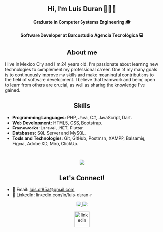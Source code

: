 <h2 align="center"> Hi, I’m Luis Duran 👨🏽‍💻 <br/></h2> 

<h4 align="center">Graduate in Computer Systems Engineering 🎓 <br/></h4>
<h4 align="center">Software Developer at Barcostudio Agencia Tecnológica 💻 <br/></h4>

<h2 align="center"> About me <br/></h2> 

I live in Mexico City and I'm 24 years old. I'm passionate about learning new technologies to complement my professional career. One of my many goals is to continuously improve my skills and make meaningful contributions to the field of software development. I believe that teamwork and being open to learn from others are crucial, as well as sharing the knowledge I've gained.

<h2 align="center"> Skills <br/></h2> 

- **Programming Languages:** PHP, Java, C#, JavaScript, Dart.
- **Web Development:** HTML5, CSS, Bootstrap.
- **Frameworks:** Laravel, .NET, Flutter.
- **Databases:** SQL Server and MySQL.
- **Tools and Technologies:** Git, GitHub, Postman, XAMPP, Balsamiq, Figma, Adobe XD, Miro, ClickUp.
<br>

<p align="center">
  <a href="https://skillicons.dev">
    <img src="https://skillicons.dev/icons?i=git,github,html,css,bootstrap,php,laravel,java,js,cs,dotnet,dart,flutter,mysql,postman,vscode,visualstudio,xd,figma,linux&perline=10" />
  </a>
</p>

<h2 align="center"> Let's Connect! <br/></h2> 

- 📧 Email: luis.dr85a@gmail.com
- 💼 LinkedIn: linkedin.com/in/luis-duran-r

<p align="center">
  <a href="google.com">
    <img src="https://skillicons.dev/icons?i=linkedin" />
  </a>
  <a href="https://skillicons.dev">
    <img src="https://skillicons.dev/icons?i=gmail" />
  </a>
</p>

<p align="center">
<a href="https://www.linkedin.com/in/luis-duran-r/" target="_blank"><img align="center" src="https://user-images.githubusercontent.com/88904952/234979284-68c11d7f-1acc-4f0c-ac78-044e1037d7b0.png" alt="linkedin" height="50" width="50" /></a>
</p>

